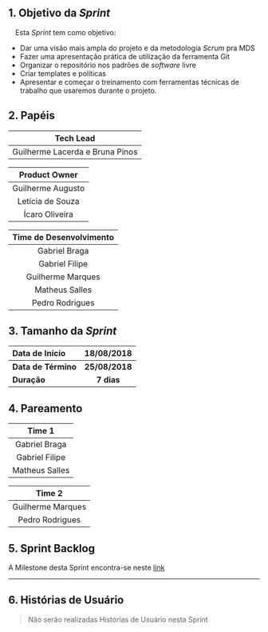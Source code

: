 ## 1. Objetivo da _Sprint_

&emsp;Esta _Sprint_ tem como objetivo:

- Dar uma visão mais ampla do projeto e da metodologia _Scrum_ pra MDS
- Fazer uma apresentação prática de utilização da ferramenta Git
- Organizar o repositório nos padrões de _software_ livre
- Criar templates e políticas
- Apresentar e começar o treinamento com ferramentas técnicas de trabalho que usaremos durante o projeto.

## 2. Papéis


| **Tech Lead**|
|:--:|
|Guilherme Lacerda e Bruna Pinos|

|**Product Owner**|
|:--:|
|Guilherme Augusto|
|Letícia de Souza|
|Ícaro Oliveira|

| Time de Desenvolvimento |
|:--:|
|Gabriel Braga|
|Gabriel Filipe|
|Guilherme Marques|
|Matheus Salles|
|Pedro Rodrigues|


## 3. Tamanho da _Sprint_

| Data de Início | 18/08/2018 |
|:--|:--:|
| **Data de Término** | **25/08/2018** |
| **Duração** | **7 dias** |


## 4. Pareamento

|Time 1|
|:--:|
|Gabriel Braga|
|Gabriel Filipe|
|Matheus Salles|

|Time 2|
|:--:|
|Guilherme Marques|
|Pedro Rodrigues|



## 5. Sprint Backlog

A Milestone desta Sprint encontra-se neste [link]()

-------

## 6. Histórias de Usuário

> Não serão realizadas Histórias de Usuário nesta Sprint
